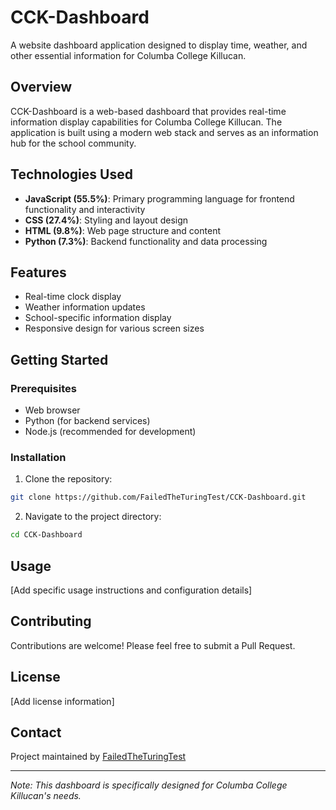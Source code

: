 # CCK-Dashboard

A website dashboard application designed to display time, weather, and other essential information for Columba College Killucan.

## Overview

CCK-Dashboard is a web-based dashboard that provides real-time information display capabilities for Columba College Killucan. The application is built using a modern web stack and serves as an information hub for the school community.

## Technologies Used

- **JavaScript (55.5%)**: Primary programming language for frontend functionality and interactivity
- **CSS (27.4%)**: Styling and layout design
- **HTML (9.8%)**: Web page structure and content
- **Python (7.3%)**: Backend functionality and data processing

## Features

- Real-time clock display
- Weather information updates
- School-specific information display
- Responsive design for various screen sizes

## Getting Started

### Prerequisites
- Web browser
- Python (for backend services)
- Node.js (recommended for development)

### Installation
1. Clone the repository:
```bash
git clone https://github.com/FailedTheTuringTest/CCK-Dashboard.git
```
2. Navigate to the project directory:
```bash
cd CCK-Dashboard
```

## Usage

[Add specific usage instructions and configuration details]

## Contributing

Contributions are welcome! Please feel free to submit a Pull Request.

## License

[Add license information]

## Contact

Project maintained by [FailedTheTuringTest](https://github.com/FailedTheTuringTest)

---
_Note: This dashboard is specifically designed for Columba College Killucan's needs._